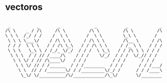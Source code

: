 # vectoros
<pre>

 _          _       _             _           _            _            _           _            _        
/\ \    _ / /\     /\ \         /\ \         /\ \         /\ \         /\ \        /\ \         / /\      
\ \ \  /_/ / /    /  \ \       /  \ \        \_\ \       /  \ \       /  \ \      /  \ \       / /  \     
 \ \ \ \___\/    / /\ \ \     / /\ \ \       /\__ \     / /\ \ \     / /\ \ \    / /\ \ \     / / /\ \__  
 / / /  \ \ \   / / /\ \_\   / / /\ \ \     / /_ \ \   / / /\ \ \   / / /\ \_\  / / /\ \ \   / / /\ \___\ 
 \ \ \   \_\ \ / /_/_ \/_/  / / /  \ \_\   / / /\ \ \ / / /  \ \_\ / / /_/ / / / / /  \ \_\  \ \ \ \/___/ 
  \ \ \  / / // /____/\    / / /    \/_/  / / /  \/_// / /   / / // / /__\/ / / / /   / / /   \ \ \       
   \ \ \/ / // /\____\/   / / /          / / /      / / /   / / // / /_____/ / / /   / / /_    \ \ \      
    \ \ \/ // / /______  / / /________  / / /      / / /___/ / // / /\ \ \  / / /___/ / //_/\__/ / /      
     \ \  // / /_______\/ / /_________\/_/ /      / / /____\/ // / /  \ \ \/ / /____\/ / \ \/___/ /       
      \_\/ \/__________/\/____________/\_\/       \/_________/ \/_/    \_\/\/_________/   \_____\/        
                                                                                                          

</pre>
